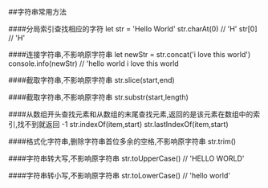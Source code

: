 ##字符串常用方法

####分局索引查找相应的字符
	let str = 'Hello World'
	str.charAt(0)	//	'H'
	str[0]	 //	  'H'

####连接字符串,不影响原字符串
	let newStr = str.concat('i love this world')
	console.info(newStr)	//   'hello world i love this world

####截取字符串,不影响原字符串
	str.slice(start,end)

####截取字符串,不影响原字符串
	str.substr(start,length)

####从数组开头查找元素和从数组的末尾查找元素,返回的是该元素在数组中的索引,找不到就返回 -1
	str.indexOf(item,start)
	str.lastIndexOf(item,start)

####格式化字符串,删除字符串首位多余的空格,不影响原字符串
	str.trim()

####字符串转大写,不影响原字符串
	str.toUpperCase()	// 'HELLO WORLD'

####字符串转小写,不影响原字符串
	str.toLowerCase()	// 'hello world'